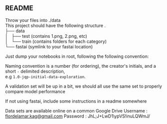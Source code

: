 ## README

Throw your files into ./data  
This project should have the following structure
.  
├── data  
│   ├── test  (contains 1.png, 2.png, etc)  
│   └── train  (contains folders for each category)  
└── fastai (symlink to your fastai location)  

Just dump your notebooks in root, following the following convention:

Naming convention is a number (for ordering), the creator's initials, and a short `-` delimited description,  
e.g `1.0-jqp-initial-data-exploration`.

A validation set will be up in a bit, we should all use the same set to properly compare model performance

If not using fastai, include some instructions in a readme somewhere

Data sets are available online on a common Google Drive
Username : flordelamar.kag@gmail.com
Password : JhL;J+LwD1\ypVS!inuLQWmJ/
